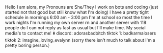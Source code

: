 Hello I am alora, my Pronouns are She/They
I work on bots and coding (just started not that good but still know what I'm doing)
I have a pretty tight schedule in mornings 6:00 am - 3:00 pm I'm at school so most the time I work nights
I'm running my own server rn and another server with 118 people do I can not reply as fast as usual but I'll make time.
My social media's to contact me! ⬇️
discord: adorasbadbitch
tiktok 1: badkarmalosers
tiktok 2: imagine_loving_evalynn
(sorry there isn't much to talk about I'm a pretty boring person.)
